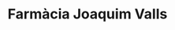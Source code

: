 ---
title: "Farmàcia Joaquim Valls"
url: /sant-feliu-de-guixols/farmacia-joaquim-valls/
shop: farmacia
---